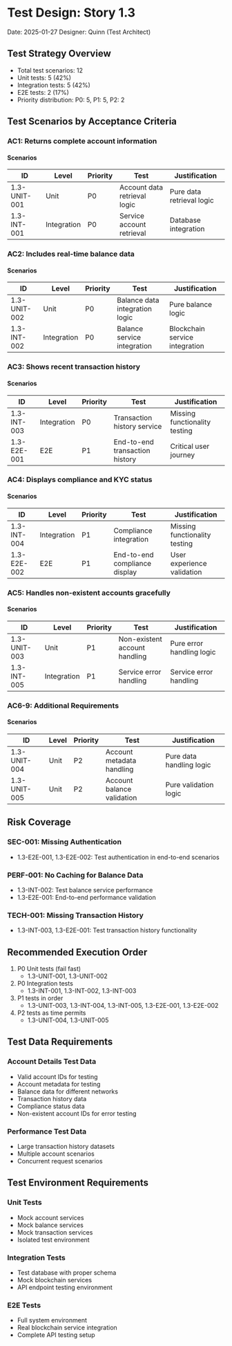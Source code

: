 # Test Design: Story 1.3

Date: 2025-01-27
Designer: Quinn (Test Architect)

## Test Strategy Overview

- Total test scenarios: 12
- Unit tests: 5 (42%)
- Integration tests: 5 (42%)
- E2E tests: 2 (17%)
- Priority distribution: P0: 5, P1: 5, P2: 2

## Test Scenarios by Acceptance Criteria

### AC1: Returns complete account information

#### Scenarios

| ID           | Level       | Priority | Test                      | Justification            |
| ------------ | ----------- | -------- | ------------------------- | ------------------------ |
| 1.3-UNIT-001 | Unit        | P0       | Account data retrieval logic | Pure data retrieval logic |
| 1.3-INT-001  | Integration | P0       | Service account retrieval | Database integration |

### AC2: Includes real-time balance data

#### Scenarios

| ID           | Level       | Priority | Test                      | Justification            |
| ------------ | ----------- | -------- | ------------------------- | ------------------------ |
| 1.3-UNIT-002 | Unit        | P0       | Balance data integration logic | Pure balance logic |
| 1.3-INT-002  | Integration | P0       | Balance service integration | Blockchain service integration |

### AC3: Shows recent transaction history

#### Scenarios

| ID           | Level       | Priority | Test                      | Justification            |
| ------------ | ----------- | -------- | ------------------------- | ------------------------ |
| 1.3-INT-003  | Integration | P0       | Transaction history service | Missing functionality testing |
| 1.3-E2E-001  | E2E         | P1       | End-to-end transaction history | Critical user journey |

### AC4: Displays compliance and KYC status

#### Scenarios

| ID           | Level       | Priority | Test                      | Justification            |
| ------------ | ----------- | -------- | ------------------------- | ------------------------ |
| 1.3-INT-004  | Integration | P1       | Compliance integration | Missing functionality testing |
| 1.3-E2E-002  | E2E         | P1       | End-to-end compliance display | User experience validation |

### AC5: Handles non-existent accounts gracefully

#### Scenarios

| ID           | Level       | Priority | Test                      | Justification            |
| ------------ | ----------- | -------- | ------------------------- | ------------------------ |
| 1.3-UNIT-003 | Unit        | P1       | Non-existent account handling | Pure error handling logic |
| 1.3-INT-005  | Integration | P1       | Service error handling | Service error handling |

### AC6-9: Additional Requirements

#### Scenarios

| ID           | Level       | Priority | Test                      | Justification            |
| ------------ | ----------- | -------- | ------------------------- | ------------------------ |
| 1.3-UNIT-004 | Unit        | P2       | Account metadata handling | Pure data handling logic |
| 1.3-UNIT-005 | Unit        | P2       | Account balance validation | Pure validation logic |

## Risk Coverage

### SEC-001: Missing Authentication
- 1.3-E2E-001, 1.3-E2E-002: Test authentication in end-to-end scenarios

### PERF-001: No Caching for Balance Data
- 1.3-INT-002: Test balance service performance
- 1.3-E2E-001: End-to-end performance validation

### TECH-001: Missing Transaction History
- 1.3-INT-003, 1.3-E2E-001: Test transaction history functionality

## Recommended Execution Order

1. P0 Unit tests (fail fast)
   - 1.3-UNIT-001, 1.3-UNIT-002
2. P0 Integration tests
   - 1.3-INT-001, 1.3-INT-002, 1.3-INT-003
3. P1 tests in order
   - 1.3-UNIT-003, 1.3-INT-004, 1.3-INT-005, 1.3-E2E-001, 1.3-E2E-002
4. P2 tests as time permits
   - 1.3-UNIT-004, 1.3-UNIT-005

## Test Data Requirements

### Account Details Test Data
- Valid account IDs for testing
- Account metadata for testing
- Balance data for different networks
- Transaction history data
- Compliance status data
- Non-existent account IDs for error testing

### Performance Test Data
- Large transaction history datasets
- Multiple account scenarios
- Concurrent request scenarios

## Test Environment Requirements

### Unit Tests
- Mock account services
- Mock balance services
- Mock transaction services
- Isolated test environment

### Integration Tests
- Test database with proper schema
- Mock blockchain services
- API endpoint testing environment

### E2E Tests
- Full system environment
- Real blockchain service integration
- Complete API testing setup
